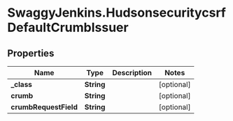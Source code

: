 # SwaggyJenkins.HudsonsecuritycsrfDefaultCrumbIssuer

## Properties
Name | Type | Description | Notes
------------ | ------------- | ------------- | -------------
**_class** | **String** |  | [optional] 
**crumb** | **String** |  | [optional] 
**crumbRequestField** | **String** |  | [optional] 


